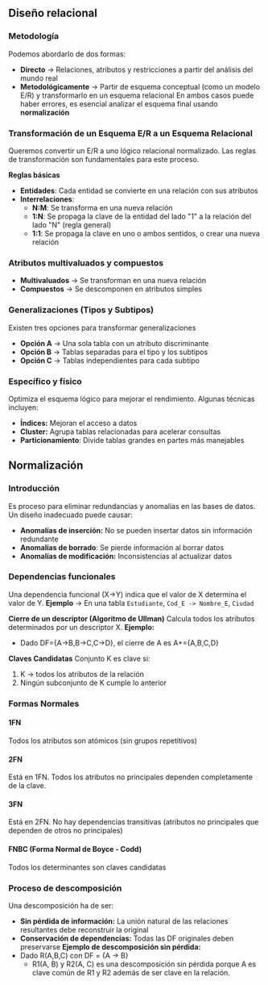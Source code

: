 ## Diseño relacional
### Metodología
Podemos abordarlo de dos formas:
- **Directo** -> Relaciones, atributos y restricciones a partir del análisis del mundo real
- **Metodológicamente** -> Partir de esquema conceptual (como un modelo E/R) y transformarlo en un esquema relacional
En ambos casos puede haber errores, es esencial analizar el esquema final usando **normalización**
### Transformación de un Esquema E/R a un Esquema Relacional
Queremos convertir un E/R a uno lógico relacional normalizado. Las reglas de transformación son fundamentales para este proceso. 

**Reglas básicas**
- **Entidades**: Cada entidad se convierte en una relación con sus atributos
- **Interrelaciones**:
	- **N:M**: Se transforma en una nueva relación
	- **1:N**: Se propaga la clave de la entidad del lado "1" a la relación del lado "N" (regla general)
	- **1:1**: Se propaga la clave en uno o ambos sentidos, o crear una nueva relación
### Atributos multivaluados y compuestos
- **Multivaluados** -> Se transforman en una nueva relación
- **Compuestos** -> Se descomponen en atributos simples
### Generalizaciones (Tipos y Subtipos)
Existen tres opciones para transformar generalizaciones
- **Opción A** -> Una sola tabla con un atributo discriminante
- **Opción B** -> Tablas separadas para el tipo y los subtipos
- **Opción C** -> Tablas independientes para cada subtipo
### Específico y físico
Optimiza el esquema lógico para mejorar el rendimiento. Algunas técnicas incluyen:
- **Índices:** Mejoran el acceso a datos
- **Cluster:** Agrupa tablas relacionadas para acelerar consultas
- **Particionamiento**: Divide tablas grandes en partes más manejables
## Normalización
### Introducción
Es proceso para eliminar redundancias y anomalías en las bases de datos. Un diseño inadecuado puede causar:
- **Anomalías de inserción:** No se pueden insertar datos sin información redundante
- **Anomalías de borrado**: Se pierde información al borrar datos
- **Anomalías de modificación:** Inconsistencias al actualizar datos
### Dependencias funcionales
Una dependencia funcional (X→Y) indica que el valor de X determina el valor de Y.
**Ejemplo** -> En una tabla `Estudiante`, `Cod_E -> Nombre_E`, `Ciudad`

**Cierre de un descriptor (Algoritmo de Ullman)**
Calcula todos los atributos determinados por un descriptor X.
**Ejemplo:**
- Dado DF={A→B,B→C,C→D}, el cierre de A es A+={A,B,C,D}

**Claves Candidatas**
Conjunto K es clave si:
1. K -> todos los atributos de la relación
2. Ningún subconjunto de K cumple lo anterior
### Formas Normales
#### 1FN
Todos los atributos son atómicos (sin grupos repetitivos)
#### 2FN
Está en 1FN. Todos los atributos no principales dependen completamente de la clave.
#### 3FN
Está en 2FN. No hay dependencias transitivas (atributos no principales que dependen de otros no principales)
#### FNBC (Forma Normal de Boyce - Codd)
Todos los determinantes son claves candidatas
### Proceso de descomposición
Una descomposición ha de ser:
- **Sin pérdida de información:** La unión natural de las relaciones resultantes debe reconstruir la original
- **Conservación de dependencias:** Todas las DF originales deben preservarse
**Ejemplo de descomposición sin pérdida:**
- Dado R(A,B,C) con DF = {A -> B}
	- R1(A, B) y R2(A, C) es una descomposición sin pérdida porque A es clave común de R1 y R2 además de ser clave en la relación.